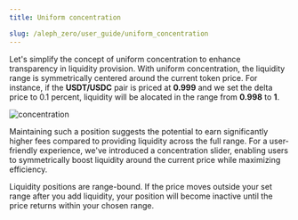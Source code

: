 ```yaml
---
title: Uniform concentration

slug: /aleph_zero/user_guide/uniform_concentration
---
```


Let's simplify the concept of uniform concentration to enhance transparency in liquidity provision. With uniform concentration, the liquidity range is symmetrically centered around the current token price. For instance, if the **USDT/USDC** pair is priced at **0.999** and we set the delta price to 0.1 percent, liquidity will be alocated in the range from **0.998** to **1**.

![concentration](/img/docs/app/a0/a0_concentration.png)

Maintaining such a position suggests the potential to earn significantly higher fees compared to providing liquidity across the full range. For a user-friendly experience, we've introduced a concentration slider, enabling users to symmetrically boost liquidity around the current price while maximizing efficiency.

Liquidity positions are range-bound. If the price moves outside your set range after you add liquidity, your position will become inactive until the price returns within your chosen range.
